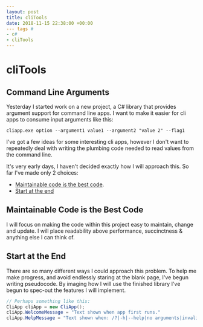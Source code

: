```yaml
---
layout: post
title: cliTools
date: 2018-11-15 22:38:00 +00:00
--- tags #
- c#
- cliTools
---
```

# cliTools

## Command Line Arguments

Yesterday I started work on a new project, a C# library that provides argument support for command line apps.  I want to make it easier for cli apps to consume input arguments like this:

```batch
cliapp.exe option --argument1 value1 --argument2 "value 2" --flag1
```

I've got a few ideas for some interesting cli apps, however I don't want to repeatedly deal with writing the plumbing code needed to read values from the command line.

It's very early days, I haven't decided exactly how I will approach this.  So far I've made only 2 choices:

- [Maintainable code is the best code](##Maintainable-Code-is-the-Best-Code).
- [Start at the end](##Start-at-the-End)

## Maintainable Code is the Best Code

I will focus on making the code within this project easy to maintain, change and update.  I will place readability above performance, succinctness & anything else I can think of.

## Start at the End

There are so many different ways I could approach this problem.  To help me make progress, and avoid endlessly staring at the blank page, I've begun writing pseudocode.  By imaging how I will use the finished library I've begun to spec-out the features I will implement.

```c#
// Perhaps something like this:
CliApp cliApp = new CliApp();
cliApp.WelcomeMessage = "Text shown when app first runs."
cliApp.HelpMessage = "Text shown when: /?|-h|--help|no arguments|invalid arguments provided."
```
